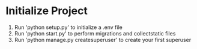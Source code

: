 # Initialize Project

1. Run 'python setup.py' to initialize a .env file
2. Run 'python start.py' to perform migrations and collectstatic files
3. Run 'python manage.py createsuperuser' to create your first superuser